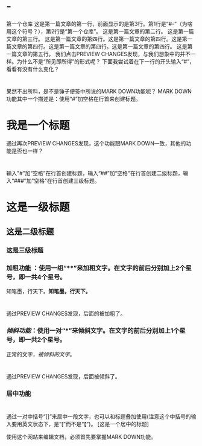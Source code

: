 # -
第一个仓库
这是第一篇文章的第一行，前面显示的是第3行。第1行是“#-”（为啥用这个符号？），第2行是“第一个仓库”。
这是第一篇文章的第二行。
这是第一篇文章的第三行。
这是第一篇文章的第四行。这是第一篇文章的第四行。这是第一篇文章的第四行。这是第一篇文章的第四行。这是第一篇文章的第四行。
这是第一篇文章的第五行。
我们点击PREVIEW CHANGES发现，与我们想象中的并不一样。为什么不是“所见即所得”的形式呢？
下面我尝试着在下一行的开头输入“#”，看看有没有什么变化？
#
果然不出所料，是不是锤子便签中所说的MARK DOWN功能呢？
MARK DOWN 功能其中一个描述是：使用“#”加空格在行首来创建标题。
# 我是一个标题
通过再次PREVIEW CHANGES发现，这个功能跟MARK DOWN一致，其他的功能是否也一样？
#
输入"#”加“空格”在行首创建标题，输入“##”加“空格"在行首创建二级标题，输入“###”加"空格"在行首创建三级标题。

# 这是一级标题
## 这是二级标题
### 这是三级标题
### **加粗功能** ：使用一组“**”来加粗文字。在文字的前后分别加上2个星号，即一共4个星号。
知笔墨，行天下。**知笔墨，行天下。**
#
通过PREVIEW CHANGES发现，后面的被加粗了。
### *倾斜功能*：使用一对“*”来倾斜文字。在文字的前后分别加上1个星号，即一共2个星号。
正常的文字，*被倾斜的文字*。
#
通过PREVIEW CHANGES发现，后面被倾斜了。
### **居中功能** 
#
通过一对中括号“[]”来居中一段文字，也可以和标题叠加使用(注意这个中括号的输入要用英文状态下，是“[”而不是“【”)。
[这是一个居中的标题]












使用这个网站来编辑文档，必须首先要掌握MARK DOWN功能。
